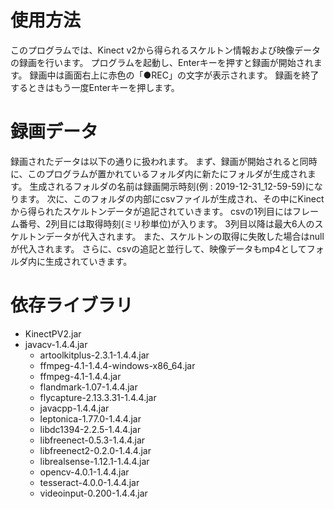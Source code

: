 # 使用方法
このプログラムでは、Kinect v2から得られるスケルトン情報および映像データの録画を行います。
プログラムを起動し、Enterキーを押すと録画が開始されます。
録画中は画面右上に赤色の「●REC」の文字が表示されます。
録画を終了するときはもう一度Enterキーを押します。

# 録画データ
録画されたデータは以下の通りに扱われます。
まず、録画が開始されると同時に、このプログラムが置かれているフォルダ内に新たにフォルダが生成されます。
生成されるフォルダの名前は録画開示時刻(例 : 2019-12-31_12-59-59)になります。
次に、このフォルダの内部にcsvファイルが生成され、その中にKinectから得られたスケルトンデータが追記されていきます。
csvの1列目にはフレーム番号、2列目には取得時刻(ミリ秒単位)が入ります。
3列目以降は最大6人のスケルトンデータが代入されます。
また、スケルトンの取得に失敗した場合はnullが代入されます。
さらに、csvの追記と並行して、映像データもmp4としてフォルダ内に生成されていきます。

# 依存ライブラリ
- KinectPV2.jar
- javacv-1.4.4.jar
	- artoolkitplus-2.3.1-1.4.4.jar
	- ffmpeg-4.1-1.4.4-windows-x86_64.jar
	- ffmpeg-4.1-1.4.4.jar
	- flandmark-1.07-1.4.4.jar
	- flycapture-2.13.3.31-1.4.4.jar
	- javacpp-1.4.4.jar
	- leptonica-1.77.0-1.4.4.jar
	- libdc1394-2.2.5-1.4.4.jar
	- libfreenect-0.5.3-1.4.4.jar
	- libfreenect2-0.2.0-1.4.4.jar
	- librealsense-1.12.1-1.4.4.jar
	- opencv-4.0.1-1.4.4.jar
	- tesseract-4.0.0-1.4.4.jar
	- videoinput-0.200-1.4.4.jar